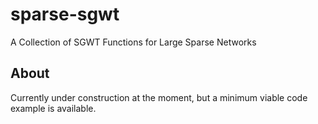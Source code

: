 # sparse-sgwt
A Collection of SGWT Functions for Large Sparse Networks


## About

Currently under construction at the moment, but a minimum viable code example is available.
